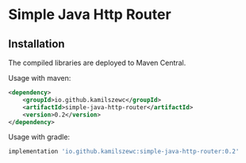 # Simple Java Http Router

## Installation

The compiled libraries are deployed to Maven Central.

Usage with maven:

```xml
<dependency>
    <groupId>io.github.kamilszewc</groupId>
    <artifactId>simple-java-http-router</artifactId>
    <version>0.2</version>
</dependency>
```

Usage with gradle:

```groovy
implementation 'io.github.kamilszewc:simple-java-http-router:0.2'
```


